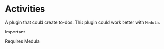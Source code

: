 # Activities

A plugin that could create to-dos. This plugin could work better with `Medula`.

> [!IMPORTANT]
> Requires Medula

